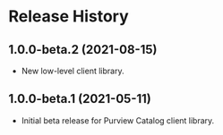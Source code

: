 # Release History

## 1.0.0-beta.2 (2021-08-15)

- New low-level client library.

## 1.0.0-beta.1 (2021-05-11)

- Initial beta release for Purview Catalog client library.
